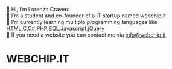   👋 Hi, I’m Lorenzo Cravero </br>
  👀 I’m a student and co-founder of a IT startup named webchip.it </br>
  🌱 I’m currently learning multiple programming languages like HTML,C,C#,PHP,SQL,Javascript,jQuery </br>
  💞️ If you need a website you can contact me via info@webchip.it </br>
  
  # WEBCHIP.IT



